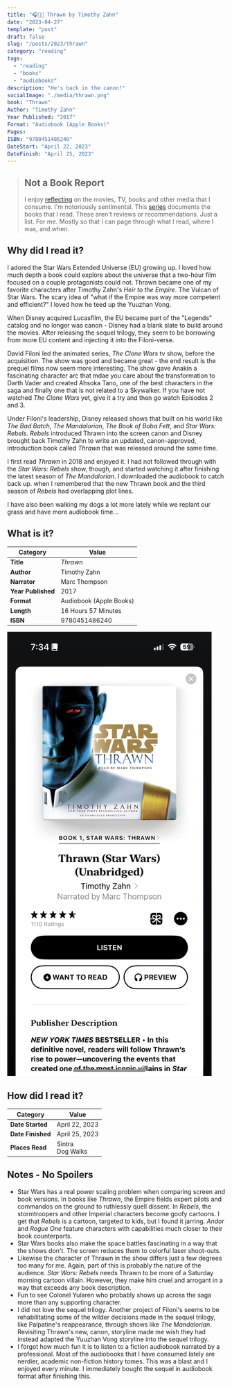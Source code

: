 ```yaml
---
title: "🎧👨‍🎤 Thrawn by Timothy Zahn"
date: "2023-04-27"
template: "post"
draft: false
slug: "/posts/2023/thrawn"
category: "reading"
tags:
  - "reading"
  - "books"
  - "audiobooks"
description: "He's back in the canon!"
socialImage: "./media/thrawn.png"
book: "Thrawn"
Author: "Timothy Zahn"
Year Published: "2017"
Format: "Audiobook (Apple Books)"
Pages:
ISBN: "9780451486240"
DateStart: "April 22, 2023"
DateFinish: "April 25, 2023"
---
```


> ## Not a Book Report
> I enjoy [reflecting](https://blog.samrhea.com/posts/2019/analyze-media-habits) on the movies, TV, books and other media that I consume. I'm notoriously sentimental. This [series](https://blog.samrhea.com/category/reading) documents the books that I read. These aren't reviews or recommendations. Just a list. For me. Mostly so that I can page through what I read, where I was, and when.

## Why did I read it?
I adored the Star Wars Extended Universe (EU) growing up. I loved how much depth a book could explore about the universe that a two-hour film focused on a couple protagonists could not. Thrawn became one of my favorite characters after Timothy Zahn's *Heir to the Empire*. The Vulcan of Star Wars. The scary idea of "what if the Empire was way more competent and efficient?" I loved how he teed up the Yuuzhan Vong.

When Disney acquired Lucasfilm, the EU became part of the "Legends" catalog and no longer was canon - Disney had a blank slate to build around the movies. After releasing the sequel trilogy, they seem to be borrowing from more EU content and injecting it into the Filoni-verse.

David Filoni led the animated series, *The Clone Wars* tv show, before the acquisition. The show was good and became great - the end result is the prequel films now seem more interesting. The show gave Anakin a fascinating character arc that mdae you care about the transformation to Darth Vader and created Ahsoka Tano, one of the best characters in the saga and finally one that is not related to a Skywalker. If you have not watched *The Clone Wars* yet, give it a try and then go watch Episodes 2 and 3.

Under Filoni's leadership, Disney released shows that built on his world like *The Bad Batch*, *The Mandalorian*, *The Book of Boba Fett*, and *Star Wars: Rebels*. *Rebels* introduced Thrawn into the screen canon and Disney brought back Timothy Zahn to write an updated, canon-approved, introduction book called *Thrawn* that was released around the same time.

I first read *Thrawn* in 2018 and enjoyed it. I had not followed through with the *Star Wars: Rebels* show, though, and started watching it after finishing the latest season of *The Mandalorian*. I downloaded the audiobook to catch back up. when I remembered that the new Thrawn book and the third season of *Rebels* had overlapping plot lines.

I have also been walking my dogs a lot more lately while we replant our grass and have more audiobook time...

## What is it?
|Category|Value|
|---|---|
|**Title**|*Thrawn*|
|**Author**|Timothy Zahn|
|**Narrator**|Marc Thompson|
|**Year Published**|2017|
|**Format**|Audiobook (Apple Books)|
|**Length**|16 Hours 57 Minutes|
|**ISBN**|9780451486240|

![Thrawn](./media/thrawn.PNG)

## How did I read it?
|Category|Value|
|---|---|
|**Date Started**|April 22, 2023|
|**Date Finished**|April 25, 2023|
|**Places Read**|Sintra<br>Dog Walks|

## Notes - No Spoilers
* Star Wars has a real power scaling problem when comparing screen and book versions. In books like *Thrawn*, the Empire fields expert pilots and commandos on the ground to ruthlessly quell dissent. In *Rebels*, the stormtroopers and other Imperial characters become goofy cartoons. I get that *Rebels* is a cartoon, targeted to kids, but I found it jarring. *Andor* and *Rogue One* feature characters with capabilities much closer to their book counterparts.
* Star Wars books also make the space battles fascinating in a way that the shows don't. The screen reduces them to colorful laser shoot-outs.
* Likewise the character of Thrawn in the show differs just a few degrees too many for me. Again, part of this is probably the nature of the audience. *Star Wars: Rebels* needs Thrawn to be more of a Saturday morning cartoon villain. However, they make him cruel and arrogant in a way that exceeds any book description.
* Fun to see Colonel Yularen who probably shows up across the saga more than any supporting character.
* I did not love the sequel trilogy. Another project of Filoni's seems to be rehabilitating some of the wilder decisions made in the sequel trilogy, like Palpatine's reappearance, through shows like *The Mandalorian*. Revisiting Thrawn's new, canon, storyline made me wish they had instead adapted the Yuuzhan Vong storyline into the sequel trilogy.
* I forgot how much fun it is to listen to a fiction audiobook narrated by a professional. Most of the audiobooks that I have consumed lately are nerdier, academic non-fiction history tomes. This was a blast and I enjoyed every minute. I immediately bought the sequel in audiobook format after finishing this.
